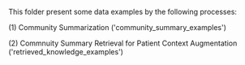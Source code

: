 This folder present some data examples by the following processes:

(1) Community Summarization ('community_summary_examples')

(2) Commnuity Summary Retrieval for Patient Context Augmentation ('retrieved_knowledge_examples')